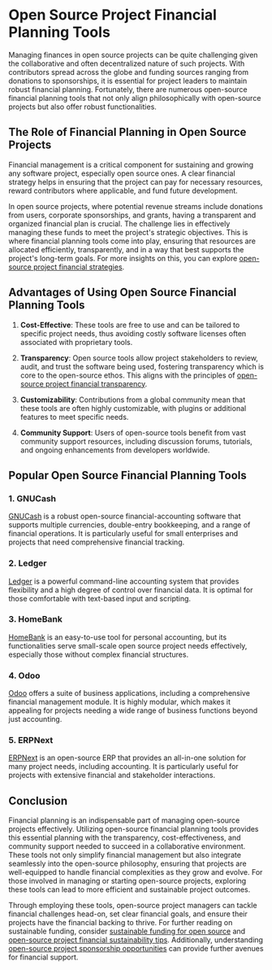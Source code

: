 # Open Source Project Financial Planning Tools

Managing finances in open source projects can be quite challenging given the collaborative and often decentralized nature of such projects. With contributors spread across the globe and funding sources ranging from donations to sponsorships, it is essential for project leaders to maintain robust financial planning. Fortunately, there are numerous open-source financial planning tools that not only align philosophically with open-source projects but also offer robust functionalities.

## The Role of Financial Planning in Open Source Projects

Financial management is a critical component for sustaining and growing any software project, especially open source ones. A clear financial strategy helps in ensuring that the project can pay for necessary resources, reward contributors where applicable, and fund future development. 

In open source projects, where potential revenue streams include donations from users, corporate sponsorships, and grants, having a transparent and organized financial plan is crucial. The challenge lies in effectively managing these funds to meet the project's strategic objectives. This is where financial planning tools come into play, ensuring that resources are allocated efficiently, transparently, and in a way that best supports the project's long-term goals. For more insights on this, you can explore [open-source project financial strategies](https://www.license-token.com/wiki/open-source-project-financial-strategies).

## Advantages of Using Open Source Financial Planning Tools

1. **Cost-Effective**: These tools are free to use and can be tailored to specific project needs, thus avoiding costly software licenses often associated with proprietary tools.

2. **Transparency**: Open source tools allow project stakeholders to review, audit, and trust the software being used, fostering transparency which is core to the open-source ethos. This aligns with the principles of [open-source project financial transparency](https://www.license-token.com/wiki/open-source-project-financial-transparency).

3. **Customizability**: Contributions from a global community mean that these tools are often highly customizable, with plugins or additional features to meet specific needs.

4. **Community Support**: Users of open-source tools benefit from vast community support resources, including discussion forums, tutorials, and ongoing enhancements from developers worldwide.

## Popular Open Source Financial Planning Tools

### 1. **GNUCash**

[GNUCash](https://www.gnucash.org/) is a robust open-source financial-accounting software that supports multiple currencies, double-entry bookkeeping, and a range of financial operations. It is particularly useful for small enterprises and projects that need comprehensive financial tracking.

### 2. **Ledger**

[Ledger](https://www.ledger-cli.org/) is a powerful command-line accounting system that provides flexibility and a high degree of control over financial data. It is optimal for those comfortable with text-based input and scripting.

### 3. **HomeBank**

[HomeBank](http://homebank.free.fr/en/index.php) is an easy-to-use tool for personal accounting, but its functionalities serve small-scale open source project needs effectively, especially those without complex financial structures.

### 4. **Odoo**

[Odoo](https://www.odoo.com/) offers a suite of business applications, including a comprehensive financial management module. It is highly modular, which makes it appealing for projects needing a wide range of business functions beyond just accounting.

### 5. **ERPNext**

[ERPNext](https://erpnext.com/) is an open-source ERP that provides an all-in-one solution for many project needs, including accounting. It is particularly useful for projects with extensive financial and stakeholder interactions.

## Conclusion

Financial planning is an indispensable part of managing open-source projects effectively. Utilizing open-source financial planning tools provides this essential planning with the transparency, cost-effectiveness, and community support needed to succeed in a collaborative environment. These tools not only simplify financial management but also integrate seamlessly into the open-source philosophy, ensuring that projects are well-equipped to handle financial complexities as they grow and evolve. For those involved in managing or starting open-source projects, exploring these tools can lead to more efficient and sustainable project outcomes.

Through employing these tools, open-source project managers can tackle financial challenges head-on, set clear financial goals, and ensure their projects have the financial backing to thrive. For further reading on sustainable funding, consider [sustainable funding for open source](https://www.license-token.com/wiki/sustainable-funding-for-open-source) and [open-source project financial sustainability tips](https://www.license-token.com/wiki/open-source-project-financial-sustainability-tips). Additionally, understanding [open-source project sponsorship opportunities](https://www.license-token.com/wiki/open-source-project-sponsorship-opportunities) can provide further avenues for financial support.